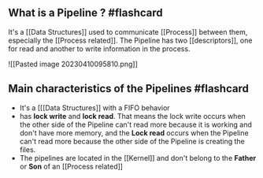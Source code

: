 
## What is a Pipeline ? #flashcard 

It's a [[Data Structures]] used to communicate [[Process]] between them, especially the [[Process related]]. The Pipeline has two [[descriptors]], one for read and another to write information in the process. 
<!--ID: 1681139122678-->


![[Pasted image 20230410095810.png]]

## Main characteristics of the Pipelines #flashcard 

- It's a [[[Data Structures]] with a FIFO behavior
- has **lock write** and **lock read**. That means the lock write occurs when the other side of the Pipeline can't read more because it is working and don't have more memory, and the **Lock read** occurs when the Pipeline can't read more because the other side of the Pipeline is creating the files. 
- The pipelines are located in the [[Kernel]] and don't belong to the **Father** or **Son** of an [[Process related]]
<!--ID: 1681139122681-->
